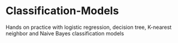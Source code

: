 # Classification-Models
Hands on practice with logistic regression, decision tree, K-nearest neighbor and Naive Bayes classification models
